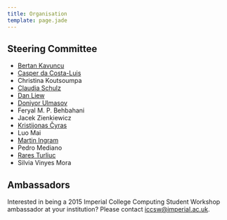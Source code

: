```yaml
---
title: Organisation
template: page.jade
---
```


## Steering Committee

* [Bertan Kavuncu](http://dsg.doc.ic.ac.uk/people/ahmet-bertan-kavuncu/)
* [Casper da Costa-Luis](http://www.doc.ic.ac.uk/~cod11/)
* Christina Koutsoumpa
* [Claudia Schulz](http://www.doc.ic.ac.uk/~cis11/)
* [Dan Liew](http://www.danliew.co.uk)
* [Doniyor Ulmasov](http://www.doniyor.com/)
* Feryal M. P. Behbahani
* Jacek Zienkiewicz
* [Kristijonas Čyras](http://www.doc.ic.ac.uk/~kc2813/)
* Luo Mai
* [Martin Ingram](http://dsg.doc.ic.ac.uk/people/ahmet-bertan-kavuncu/)
* Pedro Mediano
* [Rares Turliuc](http://www.doc.ic.ac.uk/~ct1810/)
* Silvia Vinyes Mora

## Ambassadors

Interested in being a 2015 Imperial College Computing Student Workshop
ambassador at your institution? Please contact
[iccsw@imperial.ac.uk](mailto:iccsw@imperial.ac.uk).
